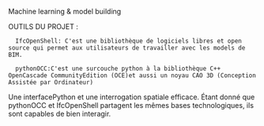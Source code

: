 Machine learning & model building 


OUTILS DU PROJET :

      IfcOpenShell: C'est une bibliothèque de logiciels libres et open source qui permet aux utilisateurs de travailler avec les models de BIM.

      pythonOCC:C'est une surcouche python à la bibliothèque C++ OpenCascade CommunityEdition (OCE)et aussi un noyau CAO 3D (Conception Assistée par Ordinateur)
      
      
Une interfacePython et une interrogation spatiale efficace. Étant donné que pythonOCC et IfcOpenShell partagent les mêmes bases technologiques, ils
sont capables de bien interagir.
